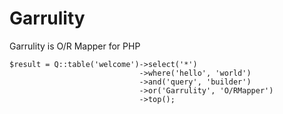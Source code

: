 # Garrulity
Garrulity is O/R Mapper for PHP  

```
$result = Q::table('welcome')->select('*')
                             ->where('hello', 'world')
                             ->and('query', 'builder')
                             ->or('Garrulity', 'O/RMapper')
                             ->top();
```
